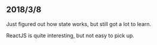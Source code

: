 ## 2018/3/8

Just figured out how state works, but still got a lot to learn.

ReactJS is quite interesting, but not easy to pick up.
